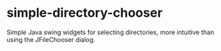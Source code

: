 # simple-directory-chooser
Simple Java swing widgets for selecting directories, more intuitive than using the JFileChooser dialog.
